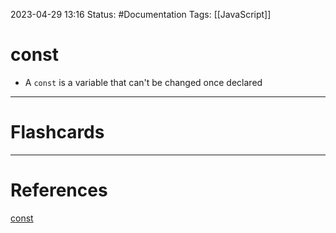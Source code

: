 2023-04-29 13:16
Status: #Documentation 
Tags: [[JavaScript]]

# const

* A `const` is a variable that can't be changed once declared








___
# Flashcards



---
# References
[const](https://www.youtube.com/watch?v=8dWL3wF_OMw&list=PL3k5VlZzpQyEz03mNlmU50YcIJ6vEDz95&index=1&t=1811s)
